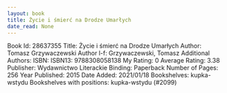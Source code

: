 ```yaml
---
layout: book
title: Życie i śmierć na Drodze Umarłych
date_read: None
---
```


Book Id: 28637355
Title: Życie i śmierć na Drodze Umarłych
Author: Tomasz Grzywaczewski
Author l-f: Grzywaczewski, Tomasz
Additional Authors: 
ISBN: 
ISBN13: 9788308058138
My Rating: 0
Average Rating: 3.38
Publisher: Wydawnictwo Literackie
Binding: Paperback
Number of Pages: 256
Year Published: 2015
Date Added: 2021/01/18
Bookshelves: kupka-wstydu
Bookshelves with positions: kupka-wstydu (#2099)

